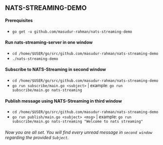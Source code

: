 ## NATS-STREAMING-DEMO


#### Prerequisites

- `go get -u github.com/masudur-rahman/nats-streaming-demo`

#### Run nats-streaming-server in one window

- `cd /home/$USER/go/src/github.com/masudur-rahman/nats-streaming-demo`
- `./nats-streaming-demo`

#### Subscribe to NATS-Streaming in second window

- `cd /home/$USER/go/src/github.com/masudur-rahman/nats-streaming-demo`
- `go run subscribe/main.go <subject>` | example: `go run subscribe/main.go nats-streaming`

#### Publish message using NATS-Streaming in third window

- `cd /home/$USER/go/src/github.com/masudur-rahman/nats-streaming-demo`
- `go run publish/main.go <subject> <msg>` | example: `go run subscribe/main.go nats-streaming "Welcome to nats streaming"`


###### Now you are all set. You will find every unread message in `second window` regarding the provided `Subject`.
  
